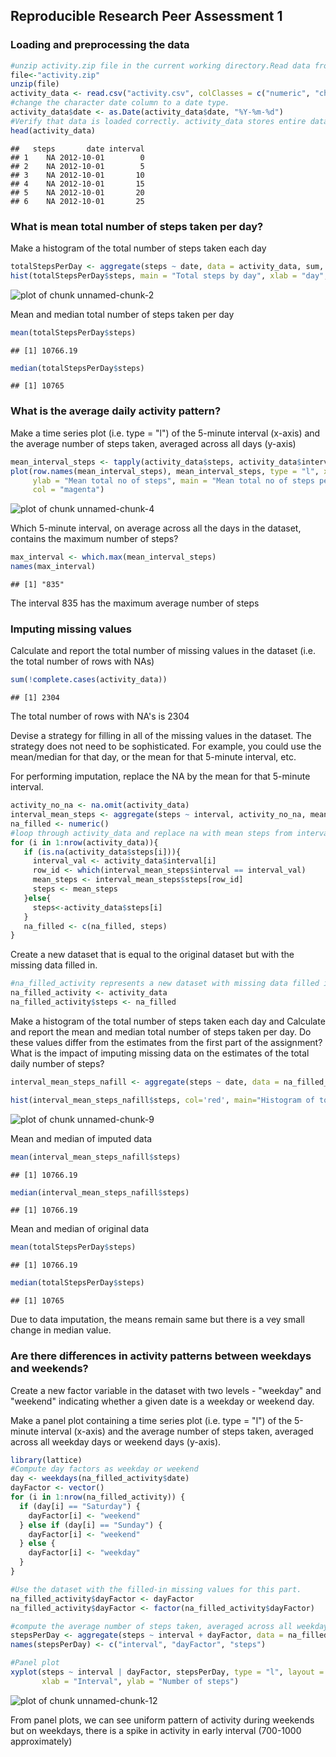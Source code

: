 ## Reproducible Research Peer Assessment 1

### Loading and preprocessing the data

```r
#unzip activity.zip file in the current working directory.Read data from csv file.
file<-"activity.zip"
unzip(file)
activity_data <- read.csv("activity.csv", colClasses = c("numeric", "character", "numeric"))
#change the character date column to a date type. 
activity_data$date <- as.Date(activity_data$date, "%Y-%m-%d")
#Verify that data is loaded correctly. activity_data stores entire dataframe read from csv file.
head(activity_data)
```

```
##   steps       date interval
## 1    NA 2012-10-01        0
## 2    NA 2012-10-01        5
## 3    NA 2012-10-01       10
## 4    NA 2012-10-01       15
## 5    NA 2012-10-01       20
## 6    NA 2012-10-01       25
```

### What is mean total number of steps taken per day?
Make a histogram of the total number of steps taken each day

```r
totalStepsPerDay <- aggregate(steps ~ date, data = activity_data, sum, na.rm = TRUE)
hist(totalStepsPerDay$steps, main = "Total steps by day", xlab = "day", col = "blue")
```

![plot of chunk unnamed-chunk-2](figure/unnamed-chunk-2-1.png) 

Mean and median total number of steps taken per day

```r
mean(totalStepsPerDay$steps)
```

```
## [1] 10766.19
```

```r
median(totalStepsPerDay$steps)
```

```
## [1] 10765
```

### What is the average daily activity pattern?
Make a time series plot (i.e. type = "l") of the 5-minute interval (x-axis) and the average number of steps taken, averaged across all days (y-axis)

```r
mean_interval_steps <- tapply(activity_data$steps, activity_data$interval, mean, na.rm = TRUE)
plot(row.names(mean_interval_steps), mean_interval_steps, type = "l", xlab = "Interval", 
     ylab = "Mean total no of steps", main = "Mean total no of steps per day", 
     col = "magenta")
```

![plot of chunk unnamed-chunk-4](figure/unnamed-chunk-4-1.png) 

Which 5-minute interval, on average across all the days in the dataset, contains the maximum number of steps?

```r
max_interval <- which.max(mean_interval_steps)
names(max_interval)
```

```
## [1] "835"
```
The interval 835 has the maximum average number of steps

### Imputing missing values
Calculate and report the total number of missing values in the dataset (i.e. the total number of rows with NAs)

```r
sum(!complete.cases(activity_data))
```

```
## [1] 2304
```
The total number of rows with NA's is 2304

Devise a strategy for filling in all of the missing values in the dataset. The strategy does not need to be sophisticated. For example, you could use the mean/median for that day, or the mean for that 5-minute interval, etc.

For performing imputation, replace the NA by the mean for that 5-minute interval. 


```r
activity_no_na <- na.omit(activity_data)
interval_mean_steps <- aggregate(steps ~ interval, activity_no_na, mean)
na_filled <- numeric()
#loop through activity_data and replace na with mean steps from interval_mean_steps
for (i in 1:nrow(activity_data)){
   if (is.na(activity_data$steps[i])){
     interval_val <- activity_data$interval[i]
     row_id <- which(interval_mean_steps$interval == interval_val)
     mean_steps <- interval_mean_steps$steps[row_id]
     steps <- mean_steps
   }else{
     steps<-activity_data$steps[i]
   }
   na_filled <- c(na_filled, steps)
}
```
Create a new dataset that is equal to the original dataset but with the missing data filled in.


```r
#na_filled_activity represents a new dataset with missing data filled in
na_filled_activity <- activity_data
na_filled_activity$steps <- na_filled
```
Make a histogram of the total number of steps taken each day and Calculate and report the mean and median total number of steps taken per day. Do these values differ from the estimates from the first part of the assignment? What is the impact of imputing missing data on the estimates of the total daily number of steps?

```r
interval_mean_steps_nafill <- aggregate(steps ~ date, data = na_filled_activity, sum, na.rm = TRUE)

hist(interval_mean_steps_nafill$steps, col='red', main="Histogram of total number of steps per day with NA filled", xlab="Total number of steps per day")
```

![plot of chunk unnamed-chunk-9](figure/unnamed-chunk-9-1.png) 

Mean and median of imputed data

```r
mean(interval_mean_steps_nafill$steps)
```

```
## [1] 10766.19
```

```r
median(interval_mean_steps_nafill$steps)
```

```
## [1] 10766.19
```

Mean and median of original data

```r
mean(totalStepsPerDay$steps)
```

```
## [1] 10766.19
```

```r
median(totalStepsPerDay$steps)
```

```
## [1] 10765
```
Due to data imputation, the means remain same but there is a vey small change in median value.

### Are there differences in activity patterns between weekdays and weekends?

Create a new factor variable in the dataset with two levels - "weekday" and "weekend" indicating whether a given date is a weekday or weekend day.

Make a panel plot containing a time series plot (i.e. type = "l") of the 5-minute interval (x-axis) and the average number of steps taken, averaged across all weekday days or weekend days (y-axis).

```r
library(lattice)
#Compute day factors as weekday or weekend
day <- weekdays(na_filled_activity$date)
dayFactor <- vector()
for (i in 1:nrow(na_filled_activity)) {
  if (day[i] == "Saturday") {
    dayFactor[i] <- "weekend"
  } else if (day[i] == "Sunday") {
    dayFactor[i] <- "weekend"
  } else {
    dayFactor[i] <- "weekday"
  }
}

#Use the dataset with the filled-in missing values for this part.
na_filled_activity$dayFactor <- dayFactor
na_filled_activity$dayFactor <- factor(na_filled_activity$dayFactor)

#compute the average number of steps taken, averaged across all weekday days or weekend days
stepsPerDay <- aggregate(steps ~ interval + dayFactor, data = na_filled_activity, mean)
names(stepsPerDay) <- c("interval", "dayFactor", "steps")

#Panel plot
xyplot(steps ~ interval | dayFactor, stepsPerDay, type = "l", layout = c(1, 2), 
       xlab = "Interval", ylab = "Number of steps")
```

![plot of chunk unnamed-chunk-12](figure/unnamed-chunk-12-1.png) 

From panel plots, we can see uniform pattern of activity during weekends but on weekdays, there is a spike in activity in early interval (700-1000 approximately)
